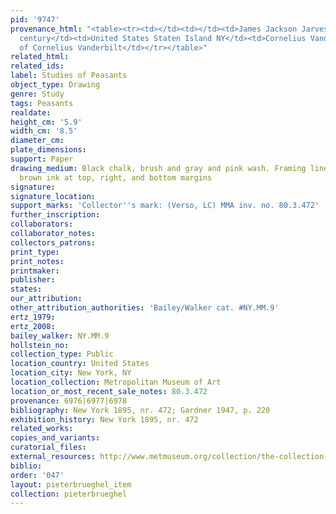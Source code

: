```yaml
---
pid: '9747'
provenance_html: "<table><tr><td></td><td></td><td>James Jackson Jarves</td></tr><tr><td>19th
  century</td><td>United States Staten Island NY</td><td>Cornelius Vanderbilt</td></tr><tr><td>1880</td><td></td><td>Gift
  of Cornelius Vanderbilt</td></tr></table>"
related_html:
related_ids:
label: Studies of Peasants
object_type: Drawing
genre: Study
tags: Peasants
realdate:
height_cm: '5.9'
width_cm: '8.5'
diameter_cm:
plate_dimensions:
support: Paper
drawing_medium: Black chalk, brush and gray and pink wash. Framing lines in pen and
  brown ink at top, right, and bottom margins
signature:
signature_location:
support_marks: 'Collector''s mark: (Verso, LC) MMA inv. no. 80.3.472'
further_inscription:
collaborators:
collaborator_notes:
collectors_patrons:
print_type:
print_notes:
printmaker:
publisher:
states:
our_attribution:
other_attribution_authorities: 'Bailey/Walker cat. #NY.MM.9'
ertz_1979:
ertz_2008:
bailey_walker: NY.MM.9
hollstein_no:
collection_type: Public
location_country: United States
location_city: New York, NY
location_collection: Metropolitan Museum of Art
location_or_most_recent_sale_notes: 80.3.472
provenance: 6976|6977|6978
bibliography: New York 1895, nr. 472; Gardner 1947, p. 220
exhibition_history: New York 1895, nr. 472
related_works:
copies_and_variants:
curatorial_files:
external_resources: http://www.metmuseum.org/collection/the-collection-online/search/335123
biblio:
order: '047'
layout: pieterbrueghel_item
collection: pieterbrueghel
---
```

